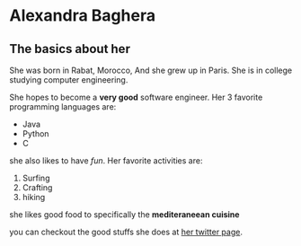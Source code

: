 # Alexandra Baghera

## The basics about her

She was born in Rabat, Morocco, And she grew up in Paris.
She is in college studying computer engineering.

She hopes to become a **very good** software engineer.
Her 3 favorite programming languages are:

- Java
- Python
- C


she also likes to have *fun*. Her favorite activities are:

1. Surfing
2. Crafting
3. hiking

she likes good food to specifically the **mediteraneean cuisine**

you can checkout the good stuffs she does at [her twitter page](https://www.twitter.com/alexbaghera).
